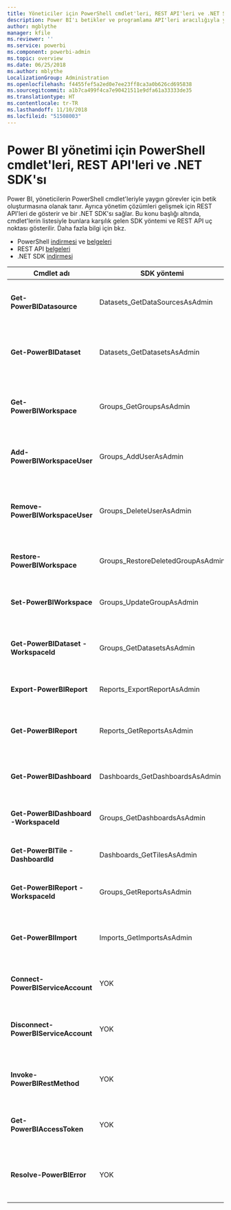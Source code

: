 ```yaml
---
title: Yöneticiler için PowerShell cmdlet'leri, REST API'leri ve .NET SDK'sı
description: Power BI'ı betikler ve programlama API'leri aracılığıyla yönetmenin yolları hakkında bilgi edinin.
author: mgblythe
manager: kfile
ms.reviewer: ''
ms.service: powerbi
ms.component: powerbi-admin
ms.topic: overview
ms.date: 06/25/2018
ms.author: mblythe
LocalizationGroup: Administration
ms.openlocfilehash: f4455fef5a2ed0e7ee23ff8ca3a0b626cd695838
ms.sourcegitcommit: a1b7ca499f4ca7e90421511e9dfa61a33333de35
ms.translationtype: HT
ms.contentlocale: tr-TR
ms.lasthandoff: 11/10/2018
ms.locfileid: "51508003"
---
```

# <a name="powershell-cmdlets-rest-apis-and-net-sdk-for-power-bi-administration"></a>Power BI yönetimi için PowerShell cmdlet'leri, REST API'leri ve .NET SDK'sı
Power BI, yöneticilerin PowerShell cmdlet'leriyle yaygın görevler için betik oluşturmasına olanak tanır. Ayrıca yönetim çözümleri gelişmek için REST API'leri de gösterir ve bir .NET SDK'sı sağlar. Bu konu başlığı altında, cmdlet'lerin listesiyle bunlara karşılık gelen SDK yöntemi ve REST API uç noktası gösterilir. Daha fazla bilgi için bkz.

  - PowerShell [indirmesi](https://www.powershellgallery.com/packages/MicrosoftPowerBIMgmt/) ve [belgeleri](https://docs.microsoft.com/powershell/power-bi/overview?view=powerbi-ps)
  - REST API [belgeleri](https://docs.microsoft.com/rest/api/power-bi/admin)
  - .NET SDK [indirmesi](https://www.nuget.org/packages/Microsoft.PowerBI.Api/) 


| **Cmdlet adı** | **SDK yöntemi** | **REST API uç noktası** | **Açıklama** |
| --- | --- | --- | --- |
| **Get-PowerBIDatasource** | Datasets\_GetDataSourcesAsAdmin | /v1.0/myorg/admin/datasets/{datasetkey}/datasources | Belirli bir veri kümesi için veri kaynaklarını alır. |
| **Get-PowerBIDataset** | Datasets\_GetDatasetsAsAdmin | /v1.0/myorg/admin/datasets | Power BI kiracısındaki veri kümelerinin tam listesini alır. |
| **Get-PowerBIWorkspace** | Groups\_GetGroupsAsAdmin | /v1.0/myorg/admin/groups | Power BI kiracısındaki çalışma alanlarının tam listesini alır. |
| **Add-PowerBIWorkspaceUser** | Groups\_AddUserAsAdmin | /v1.0/myorg/admin/groups/{groupId}/users | Kullanıcıyı belirli bir çalışma alanına üye olarak ekler. |
| **Remove-PowerBIWorkspaceUser** | Groups\_DeleteUserAsAdmin | /v1.0/myorg/admin/groups/{groupId}/users/{user} | Kullanıcıyı belirli bir çalışma alanının üyelik listesinden kaldırır. |
| **Restore-PowerBIWorkspace** | Groups\_RestoreDeletedGroupAsAdmin | /v1.0/myorg/admin/groups/{groupId}/restore | Silinen çalışma alanına geri yükler. |
| **Set-PowerBIWorkspace** | Groups\_UpdateGroupAsAdmin | /v1.0/myorg/admin/groups/{groupId} | Belirli bir çalışma alanının özelliklerini güncelleştirir. |
| **Get-PowerBIDataset -WorkspaceId** | Groups\_GetDatasetsAsAdmin | /v1.0/myorg/admin/groups/{group\_id}/datasets | Belirli bir çalışma alanı içindeki veri kümelerini alır. |
| **Export-PowerBIReport** | Reports\_ExportReportAsAdmin | YOK | Belirli bir raporu yerel dosyaya aktarır. |
| **Get-PowerBIReport** | Reports\_GetReportsAsAdmin | /v1.0/myorg/admin/reports | Power BI kiracısındaki raporların tam listesini alır. |
| **Get-PowerBIDashboard** | Dashboards\_GetDashboardsAsAdmin | /v1.0/myorg/admin/dashboards | Power BI kiracısındaki panoların tam listesini alır. |
| **Get-PowerBIDashboard -WorkspaceId** | Groups\_GetDashboardsAsAdmin | /v1.0/myorg/admin/groups/{group\_id}/dashboards | Belirli bir çalışma alanı içindeki panoları alır. |
| **Get-PowerBITile -DashboardId** | Dashboards\_GetTilesAsAdmin | /v1.0/myorg/admin/dashboards/{dashboard\_id}/tiles | Belirli bir panonun kutucuklarını alır. |
| **Get-PowerBIReport -WorkspaceId** | Groups\_GetReportsAsAdmin | /v1.0/myorg/admin/groups/{group\_id}/reports | Belirli bir çalışma alanı içindeki raporları alır. |
| **Get-PowerBIImport** | Imports\_GetImportsAsAdmin | /v1.0/myorg/admin/imports | Power BI kiracısındaki içeri aktarma işlemlerinin tam listesini alır. |
| **Connect-PowerBIServiceAccount** | YOK | YOK | Power BI'da oturum açın ve oturum başlatın. |
| **Disconnect-PowerBIServiceAccount** | YOK | YOK | Power BI oturumunu kapatın ve mevcut oturumu kapatın. |
| **Invoke-PowerBIRestMethod** | YOK | YOK | Power BI'a rastgele REST API çağrıları gönderin. |
| **Get-PowerBIAccessToken** | YOK | YOK | Oturumda Power BI erişim belirtecini alın. |
| **Resolve-PowerBIError** | YOK | YOK | Başarısız cmdlet çağrıları için ayrıntılı hata bilgilerini alın. |